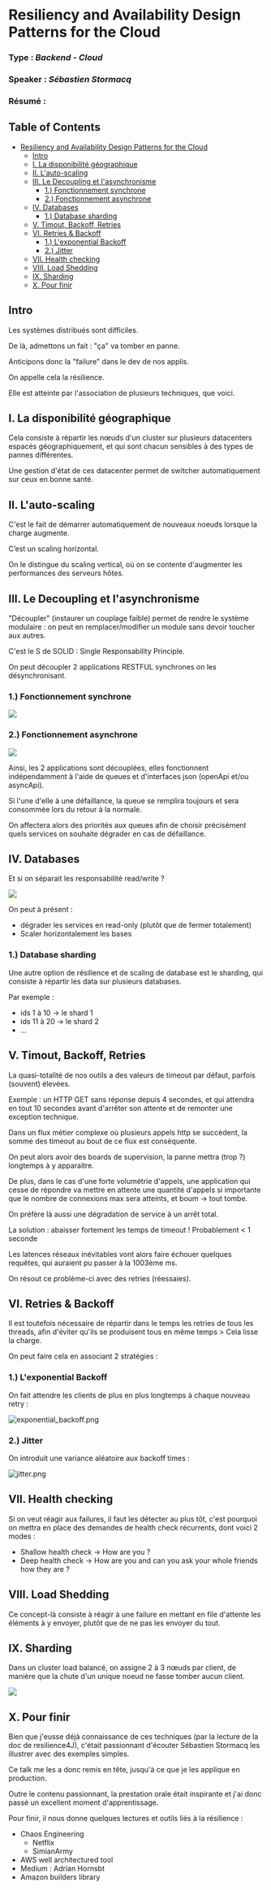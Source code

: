 # Resiliency and Availability Design Patterns for the Cloud

### **Type** : *Backend - Cloud*

### **Speaker** : *Sébastien Stormacq*

### **Résumé** :

## Table of Contents

- [Resiliency and Availability Design Patterns for the Cloud](#resiliency-and-availability-design-patterns-for-the-cloud)
  - [Intro](#intro)
  - [I. La disponibilité géographique](#i-la-disponibilit-gographique)
  - [II. L'auto-scaling](#ii-lauto-scaling)
  - [III. Le Decoupling et l'asynchronisme](#iii-le-decoupling-et-lasynchronisme)
    - [1.) Fonctionnement synchrone](#1-fonctionnement-synchrone)
    - [2.) Fonctionnement asynchrone](#2-fonctionnement-asynchrone)
  - [IV. Databases](#iv-databases)
    - [1.) Database sharding](#1-database-sharding)
  - [V. Timout, Backoff, Retries](#v-timout-backoff-retries)
  - [VI. Retries & Backoff](#vi-retries-backoff)
    - [1.) L'exponential Backoff](#1-lexponential-backoff)
    - [2.) Jitter](#2-jitter)
  - [VII. Health checking](#vii-health-checking)
  - [VIII. Load Shedding](#viii-load-shedding)
  - [IX. Sharding](#ix-sharding)
  - [X. Pour finir](#x-pour-finir)

## Intro

Les systèmes distribués sont difficiles.

De là, admettons un fait : "ça" va tomber en panne.

Anticipons donc la "failure" dans le dev de nos applis.

On appelle cela la résilience.

Elle est atteinte par l'association de plusieurs techniques, que voici.

## I. La disponibilité géographique

Cela consiste à répartir les nœuds d'un cluster sur plusieurs datacenters espacés géographiquement, et qui sont chacun sensibles à des types de pannes différentes.

Une gestion d'état de ces datacenter permet de switcher automatiquement sur ceux en bonne santé.

## II. L'auto-scaling

C'est le fait de démarrer automatiquement de nouveaux noeuds lorsque la charge augmente.

C’est un scaling horizontal.

On le distingue du scaling vertical, où on se contente d'augmenter les performances des serveurs hôtes.

## III. Le Decoupling et l'asynchronisme

"Découpler" (instaurer un couplage faible) permet de rendre le système modulaire : on peut en remplacer/modifier un module sans devoir toucher aux autres.

C'est le S de SOLID : Single Responsability Principle.

On peut découpler 2 applications RESTFUL synchrones on les désynchronisant.

### 1.) Fonctionnement synchrone

<img src="http://www.plantuml.com/plantuml/png/SoWkIImgAStDuVBCAylFJ4vrB2XGqBLJ24Yip4tDAm7oh1JqYrCJYv8pz3CXAlGDZOov4fDBCiiIIrAH52AROAEhYs94jL9cYfAL0b2dZe9IOcv-QLu9a6jieMTfKSkLaehBD8Hx43mhXPJyuFpSrE2IqhIqyCoIZ92CLAWs3KqkXzIy5A1l0000">


### 2.) Fonctionnement asynchrone

<img src="http://www.plantuml.com/plantuml/png/VP0n2y8m48Nt_egZau8Hj4ij8dLqKoeuX-PA0oOfUYc8-DzDC91GnIsFtFlktQlln6zarJKxwD785lV308pj8CYJHOiLQ4G10tyer0IhTP4TFsy_lMLiCYqZwil8Mv8Z9uH8I65-TP01ziobo2llNK3EbR6Qd2pAvQPyPG9_yo8WFSRz_UV5TD6H5ZD12TCOXGtPhhj8wiyzXispUP8iPTMeXIlx3G00">

Ainsi, les 2 applications sont découplées, elles fonctionnent indépendamment à l'aide de queues et d'interfaces json (openApi et/ou asyncApi).

Si l'une d'elle à une défaillance, la queue se remplira toujours et sera consommée lors du retour à la normale.

On affectera alors des priorités aux queues afin de choisir précisément quels services on souhaite dégrader en cas de défaillance.

## IV. Databases

Et si on séparait les responsabilité read/write ?

<img src="http://www.plantuml.com/plantuml/png/SoWkIImgAStDuKf9B4bCIYnELL1IoaqiBaajYiahIarCqIyloYn9LL92aYzABSZ9J4uiKJ24AD7DpykfnAh024M1GsfU2j0c0000">

On peut à présent :
* dégrader les services en read-only (plutôt que de fermer totalement)
* Scaler horizontalement les bases

### 1.) Database sharding

Une autre option de résilience et de scaling de database est le sharding, qui consiste à répartir les data sur plusieurs databases. 

Par exemple :
* ids 1 à 10 -> le shard 1
* ids 11 à 20 -> le shard 2
* ...

## V. Timout, Backoff, Retries

La quasi-totalité de nos outils a des valeurs de timeout par défaut, parfois (souvent) élevées.

Exemple : un HTTP GET sans réponse depuis 4 secondes, et qui attendra en tout 10 secondes avant d'arrêter son attente et de remonter une exception technique.

Dans un flux métier complexe où plusieurs appels http se succèdent, la somme des timeout au bout de ce flux est conséquente.

On peut alors avoir des boards de supervision, la panne mettra (trop ?) longtemps à y apparaitre.

De plus, dans le cas d'une forte volumétrie d'appels, une application qui cesse de répondre va mettre en attente une quantité d'appels si importante que le nombre de connexions max sera atteints, et boum -> tout tombe.

On préfère là aussi une dégradation de service à un arrêt total.

La solution : abaisser fortement les temps de timeout ! Probablement < 1 seconde

Les latences réseaux inévitables vont alors faire échouer quelques requêtes, qui auraient pu passer à la 1003ème ms.

On résout ce problème-ci avec des retries (réessaies).

## VI. Retries & Backoff

Il est toutefois nécessaire de répartir dans le temps les retries de tous les threads, afin d'éviter qu'ils se produisent tous en même temps > Cela lisse la charge.

On peut faire cela en associant 2 stratégies :

### 1.) L'exponential Backoff

On fait attendre les clients de plus en plus longtemps à chaque nouveau retry :

![exponential_backoff.png](exponential_backoff.png)

### 2.) Jitter

On introduit une variance aléatoire aux backoff times :

![jitter.png](jitter.png)

## VII. Health checking

Si on veut réagir aux failures, il faut les détecter au plus tôt, c'est pourquoi on mettra en place des demandes de health check récurrents, dont voici 2 modes :
* Shallow health check -> How are you ?
* Deep health check -> How are you and can you ask your whole friends how they are ? 

## VIII. Load Shedding

Ce concept-là consiste à réagir à une failure en mettant en file d'attente les éléments à y envoyer, plutôt que de ne pas les envoyer du tout.

## IX. Sharding

Dans un cluster load balancé, on assigne 2 à 3 nœuds par client, de manière que la chute d'un unique noeud ne fasse tomber aucun client.

<img src="http://www.plantuml.com/plantuml/png/BSsx3O0W64NX_avn5x3WKHiUBaA4JY51t5_9J_MTxhXdf3xU-q8wH-lqox2CG6svK0bQC885FBUTIj084qDAMCI99YKCZeaY9Im9Lsh-xny0">

## X. Pour finir

Bien que j'eusse déjà connaissance de ces techniques (par la lecture de la doc de resilience4J), c'était passionnant d'écouter Sébastien Stormacq les illustrer avec des exemples simples. 

Ce talk me les a donc remis en tête, jusqu'à ce que je les applique en production.

Outre le contenu passionnant, la prestation orale était inspirante et j'ai donc passé un excellent moment d'apprentissage.

Pour finir, il nous donne quelques lectures et outils liés à la résilience :
* Chaos Engineering
  * Netflix
  * SimianArmy
* AWS well architectured tool
* Medium : Adrian Hornsbt
* Amazon builders library
